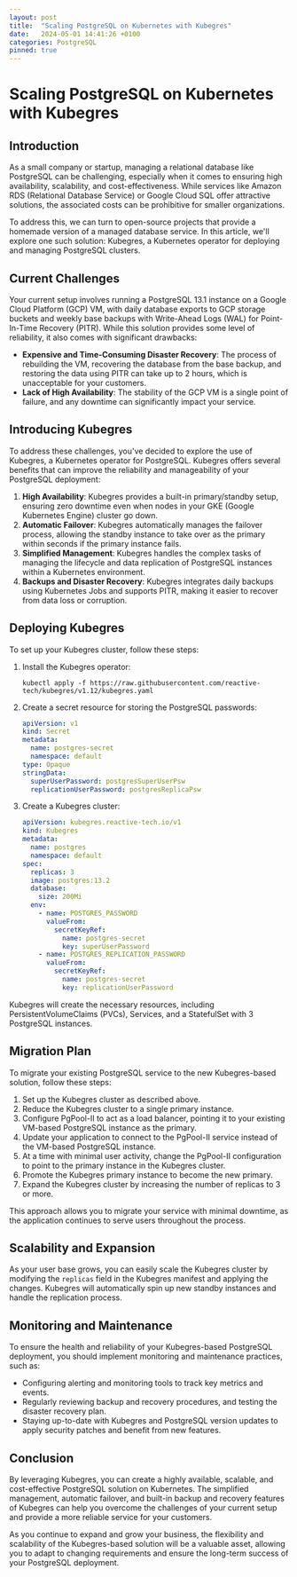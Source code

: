 ```yaml
---
layout: post
title:  "Scaling PostgreSQL on Kubernetes with Kubegres"
date:   2024-05-01 14:41:26 +0100
categories: PostgreSQL
pinned: true
---
```


# Scaling PostgreSQL on Kubernetes with Kubegres

## Introduction

As a small company or startup, managing a relational database like PostgreSQL can be challenging, especially when it comes to ensuring high availability, scalability, and cost-effectiveness. While services like Amazon RDS (Relational Database Service) or Google Cloud SQL offer attractive solutions, the associated costs can be prohibitive for smaller organizations.

To address this, we can turn to open-source projects that provide a homemade version of a managed database service. In this article, we'll explore one such solution: Kubegres, a Kubernetes operator for deploying and managing PostgreSQL clusters.

## Current Challenges

Your current setup involves running a PostgreSQL 13.1 instance on a Google Cloud Platform (GCP) VM, with daily database exports to GCP storage buckets and weekly base backups with Write-Ahead Logs (WAL) for Point-In-Time Recovery (PITR). While this solution provides some level of reliability, it also comes with significant drawbacks:

- **Expensive and Time-Consuming Disaster Recovery**: The process of rebuilding the VM, recovering the database from the base backup, and restoring the data using PITR can take up to 2 hours, which is unacceptable for your customers.
- **Lack of High Availability**: The stability of the GCP VM is a single point of failure, and any downtime can significantly impact your service.

## Introducing Kubegres

To address these challenges, you've decided to explore the use of Kubegres, a Kubernetes operator for PostgreSQL. Kubegres offers several benefits that can improve the reliability and manageability of your PostgreSQL deployment:

1. **High Availability**: Kubegres provides a built-in primary/standby setup, ensuring zero downtime even when nodes in your GKE (Google Kubernetes Engine) cluster go down.
2. **Automatic Failover**: Kubegres automatically manages the failover process, allowing the standby instance to take over as the primary within seconds if the primary instance fails.
3. **Simplified Management**: Kubegres handles the complex tasks of managing the lifecycle and data replication of PostgreSQL instances within a Kubernetes environment.
4. **Backups and Disaster Recovery**: Kubegres integrates daily backups using Kubernetes Jobs and supports PITR, making it easier to recover from data loss or corruption.

## Deploying Kubegres

To set up your Kubegres cluster, follow these steps:

1. Install the Kubegres operator:
   ```
   kubectl apply -f https://raw.githubusercontent.com/reactive-tech/kubegres/v1.12/kubegres.yaml
   ```
2. Create a secret resource for storing the PostgreSQL passwords:
   ```yaml
   apiVersion: v1
   kind: Secret
   metadata:
     name: postgres-secret
     namespace: default
   type: Opaque
   stringData:
     superUserPassword: postgresSuperUserPsw
     replicationUserPassword: postgresReplicaPsw
   ```
3. Create a Kubegres cluster:
   ```yaml
   apiVersion: kubegres.reactive-tech.io/v1
   kind: Kubegres
   metadata:
     name: postgres
     namespace: default
   spec:
     replicas: 3
     image: postgres:13.2
     database:
       size: 200Mi
     env:
       - name: POSTGRES_PASSWORD
         valueFrom:
           secretKeyRef:
             name: postgres-secret
             key: superUserPassword
       - name: POSTGRES_REPLICATION_PASSWORD
         valueFrom:
           secretKeyRef:
             name: postgres-secret
             key: replicationUserPassword
   ```

Kubegres will create the necessary resources, including PersistentVolumeClaims (PVCs), Services, and a StatefulSet with 3 PostgreSQL instances.

## Migration Plan

To migrate your existing PostgreSQL service to the new Kubegres-based solution, follow these steps:

1. Set up the Kubegres cluster as described above.
2. Reduce the Kubegres cluster to a single primary instance.
3. Configure PgPool-II to act as a load balancer, pointing it to your existing VM-based PostgreSQL instance as the primary.
4. Update your application to connect to the PgPool-II service instead of the VM-based PostgreSQL instance.
5. At a time with minimal user activity, change the PgPool-II configuration to point to the primary instance in the Kubegres cluster.
6. Promote the Kubegres primary instance to become the new primary.
7. Expand the Kubegres cluster by increasing the number of replicas to 3 or more.

This approach allows you to migrate your service with minimal downtime, as the application continues to serve users throughout the process.

## Scalability and Expansion

As your user base grows, you can easily scale the Kubegres cluster by modifying the `replicas` field in the Kubegres manifest and applying the changes. Kubegres will automatically spin up new standby instances and handle the replication process.

## Monitoring and Maintenance

To ensure the health and reliability of your Kubegres-based PostgreSQL deployment, you should implement monitoring and maintenance practices, such as:

- Configuring alerting and monitoring tools to track key metrics and events.
- Regularly reviewing backup and recovery procedures, and testing the disaster recovery plan.
- Staying up-to-date with Kubegres and PostgreSQL version updates to apply security patches and benefit from new features.

## Conclusion

By leveraging Kubegres, you can create a highly available, scalable, and cost-effective PostgreSQL solution on Kubernetes. The simplified management, automatic failover, and built-in backup and recovery features of Kubegres can help you overcome the challenges of your current setup and provide a more reliable service for your customers.

As you continue to expand and grow your business, the flexibility and scalability of the Kubegres-based solution will be a valuable asset, allowing you to adapt to changing requirements and ensure the long-term success of your PostgreSQL deployment.
